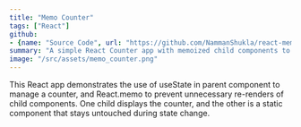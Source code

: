 ```yaml
---
title: "Memo Counter"
tags: ["React"]
github: 
- {name: "Source Code", url: "https://github.com/NammanShukla/react-memo-counter"}
summary: "A simple React Counter app with memoized child components to optimize re-renders"
image: "/src/assets/memo_counter.png"
---
```


This React app demonstrates the use of useState in parent component to manage a counter, and React.memo to prevent unnecessary re-renders of child components. One child displays the counter, and the other is a static component that stays untouched during state change.
